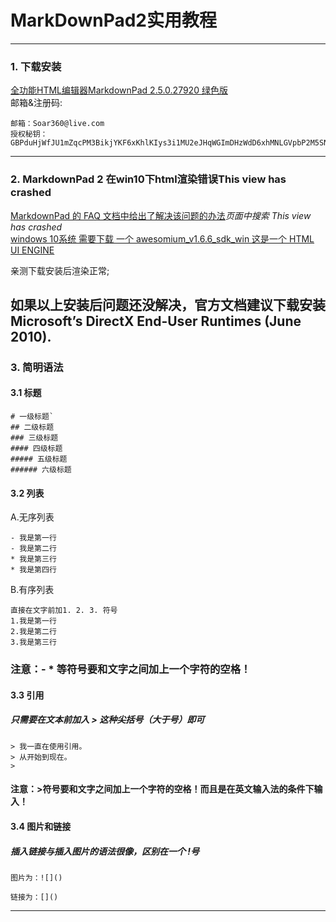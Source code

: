 # MarkDownPad2实用教程
---
### 1. 下载安装
[全功能HTML编辑器MarkdownPad 2.5.0.27920 绿色版](http://www.xdowns.com/notify-Caution_Notification?aHR0cDovL3d3dy54ZG93bnMuY29tL3NvZnQvMS85NS8yMDEyL1NvZnRfOTAyNTQuaHRtbA==;c6vWuZk3mLsVB+G+FCXvgTvzWwPOO8b6OM8VXXG8/hY=)   
邮箱&注册码:

    邮箱：Soar360@live.com
    授权秘钥：GBPduHjWfJU1mZqcPM3BikjYKF6xKhlKIys3i1MU2eJHqWGImDHzWdD6xhMNLGVpbP2M5SN6bnxn2kSE8qHqNY5QaaRxmO3YSMHxlv2EYpjdwLcPwfeTG7kUdnhKE0vVy4RidP6Y2wZ0q74f47fzsZo45JE2hfQBFi2O9Jldjp1mW8HUpTtLA2a5/sQytXJUQl/QKO0jUQY4pa5CCx20sV1ClOTZtAGngSOJtIOFXK599sBr5aIEFyH0K7H4BoNMiiDMnxt1rD8Vb/ikJdhGMMQr0R4B+L3nWU97eaVPTRKfWGDE8/eAgKzpGwrQQoDh+nzX1xoVQ8NAuH+s4UcSeQ==
------
     
### 2.  MarkdownPad 2 在win10下html渲染错误This view has crashed    

[MarkdownPad 的 FAQ 文档中给出了解决该问题的办法](http://markdownpad.com/faq.html )*页面中搜索 This view has crashed*    
[windows 10系统 需要下载 一个 awesomium_v1.6.6_sdk_win 这是一个 HTML UI ENGINE](http://markdownpad.com/download/awesomium_v1.6.6_sdk_win.exe)  
  
亲测下载安装后渲染正常;

如果以上安装后问题还没解决，官方文档建议下载安装 Microsoft’s DirectX End-User Runtimes (June 2010).
-------
### 3. 简明语法
#### 3.1 标题   
 
    # 一级标题`    
    ## 二级标题    
    ### 三级标题    
    #### 四级标题    
    ##### 五级标题    
    ###### 六级标题
    
#### 3.2 列表    
 A.无序列表    

	- 我是第一行    
	- 我是第二行    
	* 我是第三行    
	* 我是第四行 
       
B.有序列表    

    直接在文字前加1. 2. 3. 符号     
	1.我是第一行     
	2.我是第二行    
	3.我是第三行     
    
### 注意：- * 等符号要和文字之间加上一个字符的空格！
    
####  3.3  引用       

#####  只需要在文本前加入 > 这种尖括号（大于号）即可

    > 我一直在使用引用。
    > 从开始到现在。    
    > 
#### 注意：>符号要和文字之间加上一个字符的空格！而且是在英文输入法的条件下输入！

####  3.4 图片和链接       

#####  插入链接与插入图片的语法很像，区别在一个 !号
    图片为：![]()    

    链接为：[]()
------
